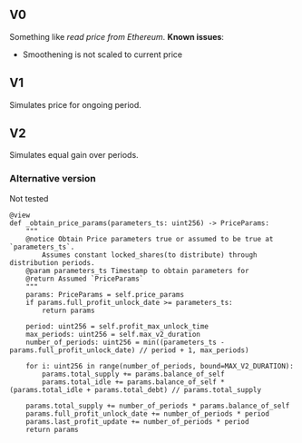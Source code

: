 ## V0
Something like _read price from Ethereum_.
**Known issues**:
- Smoothening is not scaled to current price

## V1
Simulates price for ongoing period.

## V2
Simulates equal gain over periods.

### Alternative version
Not tested
```vyper
@view
def _obtain_price_params(parameters_ts: uint256) -> PriceParams:
    """
    @notice Obtain Price parameters true or assumed to be true at `parameters_ts`.
        Assumes constant locked_shares(to distribute) through distribution periods.
    @param parameters_ts Timestamp to obtain parameters for
    @return Assumed `PriceParams`
    """
    params: PriceParams = self.price_params
    if params.full_profit_unlock_date >= parameters_ts:
        return params

    period: uint256 = self.profit_max_unlock_time
    max_periods: uint256 = self.max_v2_duration
    number_of_periods: uint256 = min((parameters_ts - params.full_profit_unlock_date) // period + 1, max_periods)

    for i: uint256 in range(number_of_periods, bound=MAX_V2_DURATION):
        params.total_supply += params.balance_of_self
        params.total_idle += params.balance_of_self * (params.total_idle + params.total_debt) // params.total_supply

    params.total_supply += number_of_periods * params.balance_of_self
    params.full_profit_unlock_date += number_of_periods * period
    params.last_profit_update += number_of_periods * period
    return params
```
